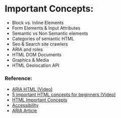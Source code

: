 # Important Concepts:
- Block vs. Inline Elements
- Form Elements & Input Attributes
- Semantic vs Non Semantic elements
- Categories of semantic HTML
- Seo & Search site crawlers
- ARIA and roles
- HTML DOM Documents
- Graphics & Media
- HTML Geolocation API

### Reference:
- [ARIA HTML (Video)](https://www.youtube.com/watch?v=0hqhAIjE_8I)
- [5 important HTML concepts for beginners (Video)](https://www.youtube.com/watch?v=HJ0-fUJ-2F0)
- [HTML Important Concepts](https://medium.com/@readizo.com/html-basics-the-10-important-concepts-afeedcbe8e7d)
- [Accessibility](https://developer.mozilla.org/en-US/docs/Learn/Accessibility/HTML)
- [ARIA Article](https://web.dev/semantics-aria/)



